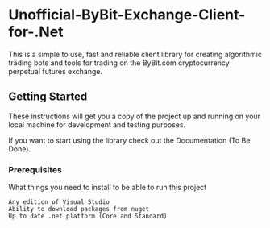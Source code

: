 # Unofficial-ByBit-Exchange-Client-for-.Net

This is a simple to use, fast and reliable client library for creating algorithmic trading bots and tools for trading on the ByBit.com cryptocurrency perpetual futures exchange.

## Getting Started

These instructions will get you a copy of the project up and running on your local machine for development and testing purposes. 

If you want to start using the library check out the Documentation (To Be Done).

### Prerequisites

What things you need to install to be able to run this project

```
Any edition of Visual Studio
Ability to download packages from nuget
Up to date .net platform (Core and Standard)
```

